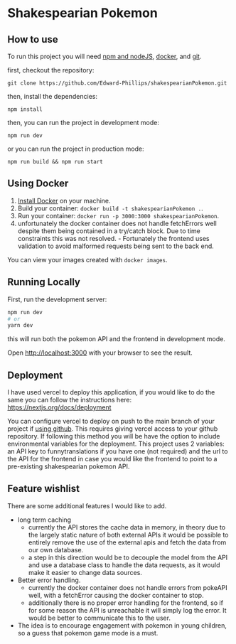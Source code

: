 # Shakespearian Pokemon
## How to use

To run this project you will need [npm and nodeJS](https://docs.npmjs.com/downloading-and-installing-node-js-and-npm), [docker](https://docs.docker.com/get-started/), and [git](https://git-scm.com/).

first, checkout the repository:

```
git clone https://github.com/Edward-Phillips/shakespearianPokemon.git
```

then, install the dependencies:

```
npm install
```

then, you can run the project in development mode:

```
npm run dev
```

or you can run the project in production mode:

```
npm run build && npm run start
```

## Using Docker

1. [Install Docker](https://docs.docker.com/get-docker/) on your machine.
1. Build your container: `docker build -t shakespearianPokemon .`.
1. Run your container: `docker run -p 3000:3000 shakespearianPokemon`.
1. unfortunately the docker container does not handle fetchErrors well despite them being contained in a try/catch block. Due to time constraints this was not resolved. - Fortunately the frontend uses validation to avoid malformed requests being sent to the back end.

You can view your images created with `docker images`.
## Running Locally

First, run the development server:

```bash
npm run dev
# or
yarn dev
```

this will run both the pokemon API and the  frontend in development mode.

Open [http://localhost:3000](http://localhost:3000) with your browser to see the result.
## Deployment

I have used vercel to deploy this application, if you would like to do the same you can follow the instructions here: https://nextjs.org/docs/deployment

You can configure vercel to deploy on push to the main branch of your project if [using github](https://vercel.com/docs/concepts/git/vercel-for-github). This requires giving vercel access to your github repository. If following this method you will be have the option to include environmental variables for the deployment. This project uses 2 variables: an API key to funnytranslations if you have one (not required) and the url to the API for the frontend in case you would like the frontend to point to a pre-existing shakespearian pokemon API.

## Feature wishlist
There are some additional features I would like to add.
 - long term caching
    - currently the API stores the cache data in memory, in theory due to the largely static nature of both external APIs it would be possible to entirely remove the use of the external apis and fetch the data from our own database.
    - a step in this direction would be to decouple the model from the API and use a database class to handle the data requests, as it would make it easier to change data sources.
 - Better error handling.
   - currently the docker container does not handle errors from pokeAPI well, with a fetchError causing the docker container to stop.
   - additionally there is no proper error handling for the frontend, so if for some reason the API is unreachable it will simply log the error. It would be better to communicate this to the user.
 - The idea is to encourage engagement with pokemon in young children, so a guess that pokemon game mode is a must.
